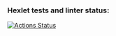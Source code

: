 ### Hexlet tests and linter status:
[![Actions Status](https://github.com/m-larin/rails-project-64/workflows/hexlet-check/badge.svg)](https://github.com/m-larin/rails-project-64/actions)